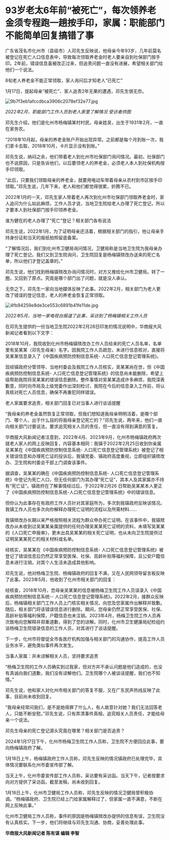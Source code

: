 # 93岁老太6年前“被死亡”，每次领养老金须专程跑一趟按手印，家属：职能部门不能简单回复搞错了事

广东省茂名市化州市（县级市）人邓先生反映说，他母亲今年93岁，几年前莫名被登记在死亡人口信息表中，导致每次领取养老金时老人要亲自到社保部门按手印。2年前，错误信息虽被改正过来，但追责问题一直没有进展，希望相关部门给他们一个说法。

8旬老人养老金不能正常领取，家人询问后才知老人“已死亡”

1月17日，提起母亲“被死亡”、家人追责2年无果的遭遇，邓先生很无奈。

![9b7f3eb1afccdbca3906c2078ef32e77.jpg](https://raw.githubusercontent.com/qqhsx/qqnews_image/main/2024/01/18/93岁老太6年前“被死亡”，每次领养老金须专程跑一趟按手印，家属：职能部门不能简单回复搞错了事/9b7f3eb1afccdbca3906c2078ef32e77.jpg)

_2022年2月，职能部门工作人员到老人家里了解情况 受访者供图_

邓先生介绍，他们是化州市杨梅镇某村村民，母亲姓吴，出生于1931年2月，一直在家务农。

“2018年10月起，母亲的养老金账户开始出现异常。之前都是每个月到账一次，我们拿卡去取，2018年10月，卡片显示没有到账。”

邓先生说，纳闷之余，他们带着老人到化州市社保部门询问情况。最初，社保部门也不说原因，只是告诉他们，以后要领老人的养老金，必须老人本人到社保机构按手印领取。

“此后，只要我们领取母亲的养老金，就要用电动车带着母亲从农村到市区按手印领取。”邓先生说，几年下来，老人和他们都觉得很累，折腾不已。

2022年1月的一天，邓先生家人带着老人再次到化州市社保部门领取养老金时，家人追问为什么如此麻烦，工作人员才说，当地卫生院给老人办理了死亡登记，所以才要本人到社保部门按手印领养老金。

谁为健在的老人办理了“死亡”登记？相关部门各有说法

邓先生说，2022年1月，为了证明母亲还活着，根据相关部门的指引，他让母亲手持身份证和当天的报纸拍照留底备案。

“了解情况后，我们到化州市卫健局询问情况，卫健局称是当地卫生院为我母亲办理了死亡登记。我们又到卫生院询问，卫生院回复是杨梅镇殡改办送来的死亡名单，所以他们才登记盖章的。”

邓先生说，他们找到杨梅镇殡改办询问情况时，对方又推给化州市卫健局。转了一圈，又回到了原点。究竟是哪个部门出了问题，就是没人承认。

无奈之下，邓先生一家向当地媒体反映了此事。2022年2月，相关部门为老人更改了错误的登记信息，老人的养老金恢复正常领取。

![4fb94259e8de3ce553c6891b41fe11de.jpg](https://raw.githubusercontent.com/qqhsx/qqnews_image/main/2024/01/18/93岁老太6年前“被死亡”，每次领养老金须专程跑一趟按手印，家属：职能部门不能简单回复搞错了事/4fb94259e8de3ce553c6891b41fe11de.jpg)

_2022年5月，当地一家电视台报道了此事，采访到了杨梅镇相关工作人员_

在邓先生提供的一份当地卫生院2022年2月28日印发的情况说明中，华商报大风新闻记者看到以下文字：

2018年10月，我院收到化州市杨梅镇殡改办工作人员给来的死亡人员名单，名单里有吴某某（邓先生母亲）名字。因我院工作人员疏忽，未进行信息核对，直接将吴某某信息录入了《中国疾病预防控制信息系统-
人口死亡信息登记管理系统》。

现经镇政府分管领导、当地村委会及我院工作人员核实，吴某某尚在世，但《中国疾病预防控制信息系统-
人口死亡信息登记管理系统》的信息尚未能删除，希望上级帮助我院将吴某某的错误信息删除。整件事情对吴某某造成许多麻烦，我院深表歉意，同时向市局及上级党委作出深刻检讨，我院在今后的信息录入工作前，将认真核对死亡人员信息，确保不再重犯同样错误。

老人家属要求追责，相关部门回复已对当事人进行谈话提醒

“我母亲的养老金虽然恢复正常领取，但我们想知道我母亲明明活着，是哪个部门、哪个人、出于什么目的将我母亲登记死亡的？”邓先生说，两年来，他们一直向相关部门讨要说法，要求追究相关人员的责任，但一直没有得到满意的答复。

华商报大风新闻记者注意到，2022年4月、2023年9月，化州市杨梅镇政府两次就老人家人的网上反映回复，内容基本相同：我镇于2022年2月25日收到你亲属吴某某在《中国疾病预防控制信息系统-
人口死亡信息登记管理系统》被登记了相关错误信息和办理死亡证的投诉后，我镇党委、镇政府高度重视，立即组织镇殡改办、卫生院和村委会干部上门调查该事件。

据调查，吴某某的确在《中国疾病预防控制信息系统-
人口死亡信息登记管理系统》中登记为死亡人口，但无任何部门为其办理“死亡证”，其本人及其家属亦不持有“死亡证”。镇政府在了解事情经过后，于2022年2月26
日帮助吴某某本人更正了《中国疾病预防控制信息系统-人口死亡信息登记管理系统》中的错误信息。

但你认为此事存在有政府工作人员针对其家庭所为，多次到我镇政府反映该情况。我镇工作人员也多次向你解释办理死亡证明的流程以及所需材料......

我镇殡改办长期以来严格按照相关流程为群众申办死亡证明。在该事件中，我镇殡改办从未收到过吴某某亲属提供的任何办理吴某某死亡证明的资料，未填写吴某某的《人口死亡申报单》，更未出具吴某某的相关死亡证明，也从未向卫生院提供过证明吴某某死亡的相关材料或名单。

经核实，吴某某在《中国疾病预防控制信息系统-
人口死亡信息登记管理系统》被登记了错误信息后仍然正常享受医保、社保、高龄补贴等福利保障，且公安户籍信息未进行注销，对其个人生活未造成其他影响。

邓先生说，他对杨梅卫生院、杨梅镇政府的回复不满，又在人民网领导留言板反映了此事。2023年5月，他收到了化州市相关部门的回复：

经核查，2018年10月，您母亲吴某某的信息被杨梅卫生院工作人员误录入《中国疾病预防控制信息系统--
人口死亡信息登记管理系统》。2022年2月，接群众反映后，杨梅镇相关部门工作人员上门核实相关情况，向您及您家属作出解释并致歉。随后，相关部门将该错误信息进行删除。期间，您母亲仍然正常享受医保、社保、高龄补贴等福利保障，户籍信息也未注销。2023年4月，杨梅卫生院工作人员再次致电向您解释并郑重道歉，得到了您的谅解。同时，化州市卫生健康局纪检组约谈杨梅卫生院错录信息的工作人员，对其进行了谈话提醒。

下一步，化州市将督促全市各医疗机构加强与相关部门的沟通协作，提高工作人员业务水平，避免类似事件再次发生。

当事人家属：并未谅解相关人员，坚持要求追责

“杨梅卫生院的工作人员确实到过我家，但对方并不承认问题是他们造成的，也没有真诚向我们道歉，我们没有谅解他们。卫生院哪个人被谈话提醒，我们也不知情。”

邓先生说，他和家人对化州市相关部门的答复不服，又在广东民声热线反映了此事，目前尚未收到回复。

“我母亲经常问我们，是不是她得罪了什么人，有人故意针对她？我们无法回答老人，只能不断安慰。”邓先生说，只有弄清事件真相，追究相关人员责任，才能给母亲一个说法。

邓先生母亲的死亡登记源头究竟在哪里？相关部门是否追责？

2024年1月17日下午，化州市杨梅卫生院工作人员称，卫生院不方便回应此事，要向杨梅镇政府了解。

1月18日上午，杨梅镇政府工作人员称，邓先生反映的情况镇政府已处理完毕，具体情况要联系化州市委宣传部了解。

当天上午，化州市委宣传部工作人员称，采访要有采访函。当天下午，记者按要求向对方提供了采访函，截至发稿，尚未收到回复。

1月18日上午，化州市卫健局工作人员称，邓先生反映的情况卫健局曾积极协调。“杨梅镇政府、卫生院已经上门给家属解释过了，但家属一直不满意，不断在网上反映此事。”

化州市卫健局工作人员称，事件的原因是杨梅镇殡改办提供的信息有误，卫生院没有认真核实。下一步，他们将继续与邓先生沟通、协商，妥善处理此事。

**华商报大风新闻记者 陈有谋 编辑 李智**

